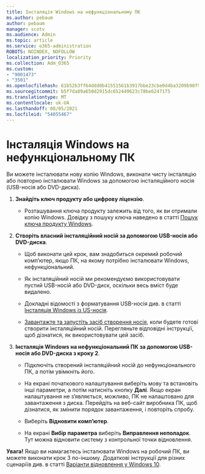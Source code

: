 ```yaml
---
title: Інсталяція Windows на нефункціональному ПК
ms.author: pebaum
author: pebaum
manager: scotv
ms.audience: Admin
ms.topic: article
ms.service: o365-administration
ROBOTS: NOINDEX, NOFOLLOW
localization_priority: Priority
ms.collection: Adm_O365
ms.custom:
- "9001473"
- "3501"
ms.openlocfilehash: 61b52b3ff64ddd0b41551561b3917bbe23cbe0d4ba3209b90f9079bef2c18225
ms.sourcegitcommit: b5f7da89a650d2915dc652449623c78be6247175
ms.translationtype: MT
ms.contentlocale: uk-UA
ms.lasthandoff: 08/05/2021
ms.locfileid: "54055467"
---
```

# <a name="install-windows-on-a-nonfunctional-pc"></a>Інсталяція Windows на нефункціональному ПК

Ви можете інсталювати нову копію Windows, виконати чисту інсталяцію або повторно інсталювати Windows за допомогою інсталяційного носія (USB-носія або DVD-диска).

1. **Знайдіть ключ продукту або цифрову ліцензію**.

    - Розташування ключа продукту залежить від того, як ви отримали копію Windows. Довідку з пошуку ключа наведено в статті [Пошук ключа продукту Windows](https://support.microsoft.com/help/10749/windows-10-find-product-key). 

2. **Створіть власний інсталяційний носій за допомогою USB-носія або DVD-диска**.

    - Щоб виконати цей крок, вам знадобиться окремий робочий комп’ютер, якщо ПК, на якому потрібно інсталювати Windows, нефункціональний.

    - Як інсталяційний носій ми рекомендуємо використовувати пустий USB-носій або DVD-диск, оскільки весь вміст буде видалено.

    - Докладні відомості з форматування USB-носія див. в статті [Інсталяція Windows із US-носія](https://docs.microsoft.com/windows-hardware/manufacture/desktop/install-windows-from-a-usb-flash-drive).

    - [Завантажте та запустіть засіб створення носія](https://www.microsoft.com/software-download/windows10), коли будете готові створити інсталяційний носій. Перегляньте відповідні інструкції, щоб дізнатися, як використовувати цей засіб.

3. **Інсталяція Windows на нефункціональний ПК за допомогою USB-носія або DVD-диска з кроку 2**.

    - Підключіть створений інсталяційний носій до нефункціонального ПК, а потім увімкніть його.

    - На екрані початкового налаштування виберіть мову та встановіть інші параметри, а потім натисніть кнопку **Далі**. Якщо екран налаштування не з’являється, можливо, ПК не налаштовано для завантаження з диска. Перейдіть на веб-сайт виробника ПК, щоб дізнатися, як змінити порядок завантаження, і повторіть спробу.

    - Виберіть **Відновити комп’ютер**.

    - На екрані **Вибір параметра** виберіть **Виправлення неполадок**. Тут можна відновити систему з контрольної точки відновлення.

**Увага!** Якщо ви намагаєтесь інсталювати Windows на робочий ПК, ви можете виконати крок 3 по-іншому. Додаткові інструкції для різних сценаріїв див. в статті [Варіанти відновлення у Windows 10](https://support.microsoft.com/help/12415/windows-10-recovery-options).
